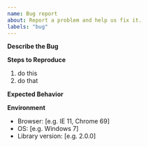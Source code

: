 ```yaml
---
name: Bug report
about: Report a problem and help us fix it.
labels: "bug"
---
```



__Describe the Bug__

<!-- A clear and concise description of what the bug is. -->


__Steps to Reproduce__

1. do this
2. do that

<!--
If you report a modeling related issue, ensure you can reproduce it on [demo.bpmn.io](https://demo.bpmn.io/new)

When reporting a library error, try to build an example that reproduces your problem. You can use our playgrounds for [viewer](https://jsfiddle.net/07envcu1/) or [modeler](https://jsfiddle.net/bg97r61t/) as a starting point or put a demo up on [GitHub](https://github.com/) for inspection.
-->

__Expected Behavior__

<!-- A clear and concise description of what you expected to happen. -->


__Environment__

 - Browser: [e.g. IE 11, Chrome 69]
 - OS: [e.g. Windows 7]
 - Library version: [e.g. 2.0.0]
